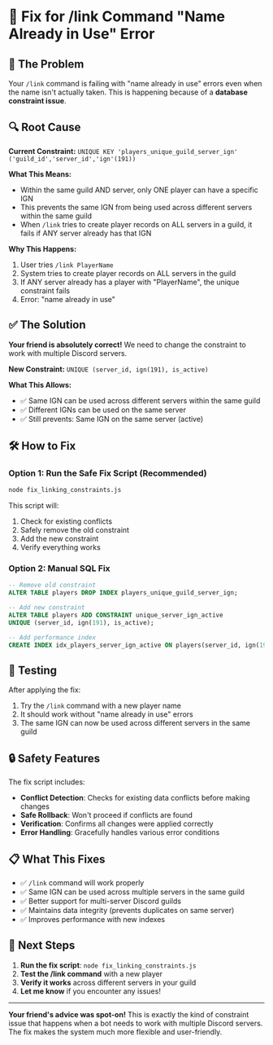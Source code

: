 # 🔧 Fix for /link Command "Name Already in Use" Error

## 🚨 The Problem

Your `/link` command is failing with "name already in use" errors even when the name isn't actually taken. This is happening because of a **database constraint issue**.

## 🔍 Root Cause

**Current Constraint:** `UNIQUE KEY 'players_unique_guild_server_ign' ('guild_id','server_id','ign'(191))`

**What This Means:**
- Within the same guild AND server, only ONE player can have a specific IGN
- This prevents the same IGN from being used across different servers within the same guild
- When `/link` tries to create player records on ALL servers in a guild, it fails if ANY server already has that IGN

**Why This Happens:**
1. User tries `/link PlayerName`
2. System tries to create player records on ALL servers in the guild
3. If ANY server already has a player with "PlayerName", the unique constraint fails
4. Error: "name already in use"

## ✅ The Solution

**Your friend is absolutely correct!** We need to change the constraint to work with multiple Discord servers.

**New Constraint:** `UNIQUE (server_id, ign(191), is_active)`

**What This Allows:**
- ✅ Same IGN can be used across different servers within the same guild
- ✅ Different IGNs can be used on the same server  
- ✅ Still prevents: Same IGN on the same server (active)

## 🛠️ How to Fix

### Option 1: Run the Safe Fix Script (Recommended)
```bash
node fix_linking_constraints.js
```

This script will:
1. Check for existing conflicts
2. Safely remove the old constraint
3. Add the new constraint
4. Verify everything works

### Option 2: Manual SQL Fix
```sql
-- Remove old constraint
ALTER TABLE players DROP INDEX players_unique_guild_server_ign;

-- Add new constraint
ALTER TABLE players ADD CONSTRAINT unique_server_ign_active 
UNIQUE (server_id, ign(191), is_active);

-- Add performance index
CREATE INDEX idx_players_server_ign_active ON players(server_id, ign(191), is_active);
```

## 🧪 Testing

After applying the fix:
1. Try the `/link` command with a new player name
2. It should work without "name already in use" errors
3. The same IGN can now be used across different servers in the same guild

## 🔒 Safety Features

The fix script includes:
- **Conflict Detection**: Checks for existing data conflicts before making changes
- **Safe Rollback**: Won't proceed if conflicts are found
- **Verification**: Confirms all changes were applied correctly
- **Error Handling**: Gracefully handles various error conditions

## 📋 What This Fixes

- ✅ `/link` command will work properly
- ✅ Same IGN can be used across multiple servers in the same guild
- ✅ Better support for multi-server Discord guilds
- ✅ Maintains data integrity (prevents duplicates on same server)
- ✅ Improves performance with new indexes

## 🚀 Next Steps

1. **Run the fix script**: `node fix_linking_constraints.js`
2. **Test the /link command** with a new player
3. **Verify it works** across different servers in your guild
4. **Let me know** if you encounter any issues!

---

**Your friend's advice was spot-on!** This is exactly the kind of constraint issue that happens when a bot needs to work with multiple Discord servers. The fix makes the system much more flexible and user-friendly.
